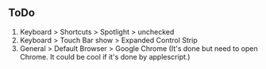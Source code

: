 ## ToDo

1. Keyboard > Shortcuts > Spotlight > unchecked
2. Keyboard > Touch Bar show > Expanded Control Strip
3. General > Default Browser > Google Chrome (It's done but need to open Chrome. It could be cool if it's done by applescript.)
